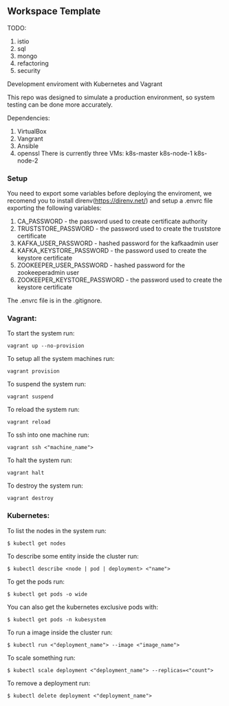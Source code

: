 ## Workspace Template
TODO:
1. istio
2. sql
3. mongo
4. refactoring
5. security
   

Development enviroment with Kubernetes and Vagrant

This repo was designed to simulate a production environment, so system testing can be done more accurately.

Dependencies:
1. VirtualBox
2. Vangrant
3. Ansible
4. openssl
There is currently three VMs:
    k8s-master
    k8s-node-1
    k8s-node-2

### Setup

You need to export some variables before deploying the enviroment, we recomend you to install direnv(https://direnv.net/) and setup a .envrc file exporting the following variables:

1. CA_PASSWORD                      - the password used to create certificate authority
1. TRUSTSTORE_PASSWORD              - the password used to create the truststore certificate
2. KAFKA_USER_PASSWORD              - hashed password for the kafkaadmin user
3. KAFKA_KEYSTORE_PASSWORD          - the password used to create the keystore certificate
4. ZOOKEEPER_USER_PASSWORD          - hashed password for the zookeeperadmin user
5. ZOOKEEPER_KEYSTORE_PASSWORD      - the password used to create the keystore certificate

The .envrc file is in the .gitignore.

### Vagrant:
To start the system run:
    
    vagrant up --no-provision

To setup all the system machines run:
    
    vagrant provision

To suspend the system run:
    
    vagrant suspend

To reload the system run:
    
    vagrant reload

To ssh into one machine run:
    
    vagrant ssh <"machine_name">

To halt the system run:
    
    vagrant halt

To destroy the system run:
    
    vagrant destroy


### Kubernetes:
To list the nodes in the system
run:
    
    $ kubectl get nodes

To describe some entity inside the cluster run:

    $ kubectl describe <node | pod | deployment> <"name">

To get the pods run:
    
    $ kubectl get pods -o wide

You can also get the kubernetes exclusive pods with:

    $ kubectl get pods -n kubesystem

To run a image inside the cluster run:

    $ kubectl run <"deployment_name"> --image <"image_name">

To scale something run:

    $ kubectl scale deployment <"deployment_name"> --replicas=<"count">

To remove a deployment run:

    $ kubectl delete deployment <"deployment_name">